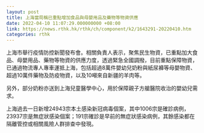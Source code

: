 ```yaml
---
layout: post
title: 上海當局稱已重點增加食品與母嬰用品及藥物等物資供應
date: 2022-04-10 11:07:29.000000000 +08:00
link: https://news.rthk.hk/rthk/ch/component/k2/1643291-20220410.htm
categories: rthk
---
```


上海市舉行疫情防控新聞發布會。相關負責人表示，聚焦民生物資，已重點加大食品、母嬰用品、藥物等物資的供應力度，透過緊急全國調撥，目前重點保障物資，已通過物流專人專車運抵上海，包括超過8萬件嬰幼兒奶粉與紙尿褲等母嬰物資、超過10萬件藥物及防疫物資，以及10噸來自新疆的羊肉等。

另外，部分奶粉亦送到上海兒童醫學中心，用於保障親子方艙醫院收治的嬰幼兒需求。

上海過去一日新增24943宗本土感染新冠病毒個案，其中1006宗是確診病例，23937宗是無症狀感染個案；191宗確診是早前的無症狀感染病例，其餘感染都在隔離管控或相關風險人群排查中發現。
